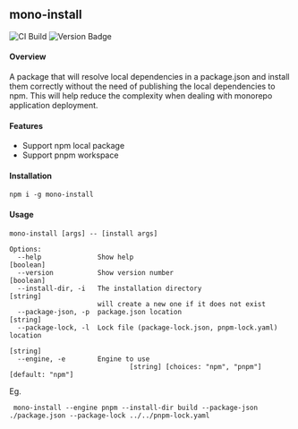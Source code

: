 ## mono-install

![CI Build](https://travis-ci.org/vdtn359/mono-install.svg?branch=master) ![Version Badge](https://badge.fury.io/js/@vdtn359/mono-install.svg)

#### Overview
A package that will resolve local dependencies in a package.json and install them correctly without the need of publishing the local dependencies to npm. This will help reduce the complexity when dealing with monorepo application deployment.

#### Features
* Support npm local package
* Support pnpm workspace

#### Installation

```
npm i -g mono-install
```

#### Usage

```$xslt
mono-install [args] -- [install args]

Options:
  --help              Show help                                        [boolean]
  --version           Show version number                              [boolean]
  --install-dir, -i   The installation directory                       [string]
                      will create a new one if it does not exist
  --package-json, -p  package.json location                             [string]
  --package-lock, -l  Lock file (package-lock.json, pnpm-lock.yaml) location
                                                                        [string]
  --engine, -e        Engine to use
                              [string] [choices: "npm", "pnpm"] [default: "npm"]

```
Eg.

```
 mono-install --engine pnpm --install-dir build --package-json ./package.json --package-lock ../../pnpm-lock.yaml
```
